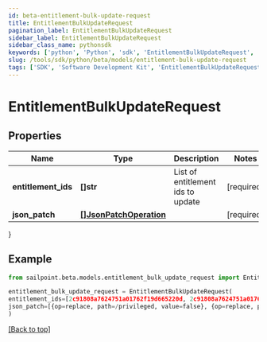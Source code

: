 ```yaml
---
id: beta-entitlement-bulk-update-request
title: EntitlementBulkUpdateRequest
pagination_label: EntitlementBulkUpdateRequest
sidebar_label: EntitlementBulkUpdateRequest
sidebar_class_name: pythonsdk
keywords: ['python', 'Python', 'sdk', 'EntitlementBulkUpdateRequest', 'BetaEntitlementBulkUpdateRequest'] 
slug: /tools/sdk/python/beta/models/entitlement-bulk-update-request
tags: ['SDK', 'Software Development Kit', 'EntitlementBulkUpdateRequest', 'BetaEntitlementBulkUpdateRequest']
---
```


# EntitlementBulkUpdateRequest


## Properties

Name | Type | Description | Notes
------------ | ------------- | ------------- | -------------
**entitlement_ids** | **[]str** | List of entitlement ids to update | [required]
**json_patch** | [**[]JsonPatchOperation**](json-patch-operation) |  | [required]
}

## Example

```python
from sailpoint.beta.models.entitlement_bulk_update_request import EntitlementBulkUpdateRequest

entitlement_bulk_update_request = EntitlementBulkUpdateRequest(
entitlement_ids=[2c91808a7624751a01762f19d665220d, 2c91808a7624751a01762f19d67c220e, 2c91808a7624751a01762f19d692220f],
json_patch=[{op=replace, path=/privileged, value=false}, {op=replace, path=/requestable, value=false}]
)

```
[[Back to top]](#) 

